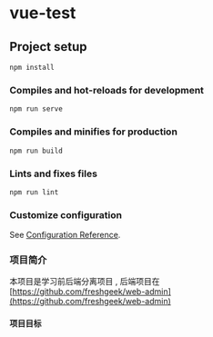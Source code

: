 # vue-test

## Project setup
```
npm install
```

### Compiles and hot-reloads for development
```
npm run serve
```

### Compiles and minifies for production
```
npm run build
```

### Lints and fixes files
```
npm run lint
```

### Customize configuration
See [Configuration Reference](https://cli.vuejs.org/config/).


### 项目简介

本项目是学习前后端分离项目 , 后端项目在 [https://github.com/freshgeek/web-admin](https://github.com/freshgeek/web-admin) 

#### 项目目标 





